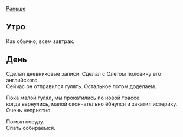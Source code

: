 [Раньше](2019.10.05.md)
## Утро
Как обычно, всем завтрак.
## День
Сделал дневниковые записи. Сделал с Олегом половину его английского.  
Сейчас он отправился гулять. Остальное потом доделаем.

Пока малой гулял, мы прокатились по новой трассе.  
когда вернулись, малой окончательно ёбнулся и закатил истерику.  
Очень неприятно.

Помыл посуду.  
Спать собираемся.